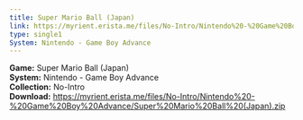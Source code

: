 ```yaml
---
title: Super Mario Ball (Japan)
link: https://myrient.erista.me/files/No-Intro/Nintendo%20-%20Game%20Boy%20Advance/Super%20Mario%20Ball%20(Japan).zip
type: single1
System: Nintendo - Game Boy Advance
---
```

<b>Game:</b> Super Mario Ball (Japan)<br>
<b>System:</b> Nintendo - Game Boy Advance<br>
<b>Collection:</b> No-Intro<br>
<b>Download:</b> https://myrient.erista.me/files/No-Intro/Nintendo%20-%20Game%20Boy%20Advance/Super%20Mario%20Ball%20(Japan).zip